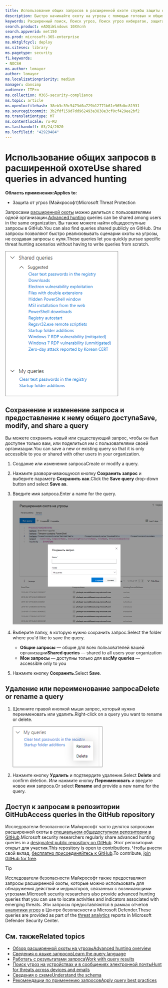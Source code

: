 ```yaml
---
title: Использование общих запросов в расширенной охоте службы защиты от угроз (Майкрософт)
description: Быстро начинайте охоту на угрозы с помощью готовых и общих запросов. Делитесь своими запросами с людьми или со своей организацией.
keywords: Расширенный поиск, Поиск угроз, Поиск угроз кибератак, защита от угроз Майкрософт, Microsoft 365, MTP, m365, поиск, запрос, телеметрии, пользовательские обнаружения, схема, Кусто, репозиторий GitHub, мои запросы, общие запросы
search.product: eADQiWindows 10XVcnh
search.appverid: met150
ms.prod: microsoft-365-enterprise
ms.mktglfcycl: deploy
ms.sitesec: library
ms.pagetype: security
f1.keywords:
- NOCSH
ms.author: lomayor
author: lomayor
ms.localizationpriority: medium
manager: dansimp
audience: ITPro
ms.collection: M365-security-compliance
ms.topic: article
ms.openlocfilehash: 38eb3c39c5473d0a729b12771b61e965dbc81931
ms.sourcegitcommit: 3b2fdf159d7dd962493a3838e3cf0cf429ee2bf2
ms.translationtype: MT
ms.contentlocale: ru-RU
ms.lasthandoff: 03/24/2020
ms.locfileid: "42929484"
---
```

# <a name="use-shared-queries-in-advanced-hunting"></a><span data-ttu-id="ab8ca-105">Использование общих запросов в расширенной охоте</span><span class="sxs-lookup"><span data-stu-id="ab8ca-105">Use shared queries in advanced hunting</span></span>

<span data-ttu-id="ab8ca-106">**Область применения:**</span><span class="sxs-lookup"><span data-stu-id="ab8ca-106">**Applies to:**</span></span>
- <span data-ttu-id="ab8ca-107">Защита от угроз (Майкрософт)</span><span class="sxs-lookup"><span data-stu-id="ab8ca-107">Microsoft Threat Protection</span></span>



<span data-ttu-id="ab8ca-108">Запросами [расширенной охоты](advanced-hunting-overview.md) можно делиться с пользователями одной организации.</span><span class="sxs-lookup"><span data-stu-id="ab8ca-108">[Advanced hunting](advanced-hunting-overview.md) queries can be shared among users in the same organization.</span></span> <span data-ttu-id="ab8ca-109">Вы также можете найти общедоступные запросы в GitHub.</span><span class="sxs-lookup"><span data-stu-id="ab8ca-109">You can also find queries shared publicly on GitHub.</span></span> <span data-ttu-id="ab8ca-110">Эти запросы позволяют быстро реализовывать сценарии охоты на угрозы, не создавая запросы с нуля.</span><span class="sxs-lookup"><span data-stu-id="ab8ca-110">These queries let you quickly pursue specific threat hunting scenarios without having to write queries from scratch.</span></span>

![Изображение общих запросов](../../media/advanced-hunting-shared-queries.png)

## <a name="save-modify-and-share-a-query"></a><span data-ttu-id="ab8ca-112">Сохранение и изменение запроса и предоставление к нему общего доступа</span><span class="sxs-lookup"><span data-stu-id="ab8ca-112">Save, modify, and share a query</span></span>
<span data-ttu-id="ab8ca-113">Вы можете сохранить новый или существующий запрос, чтобы он был доступен только вам, или поделиться им с пользователями своей организации.</span><span class="sxs-lookup"><span data-stu-id="ab8ca-113">You can save a new or existing query so that it is only accessible to you or shared with other users in your organization.</span></span> 

1. <span data-ttu-id="ab8ca-114">Создание или изменение запроса</span><span class="sxs-lookup"><span data-stu-id="ab8ca-114">Create or modify a query.</span></span> 

2. <span data-ttu-id="ab8ca-115">Нажмите разворачивающуюся кнопку **Сохранить запрос** и выберите параметр **Сохранить как**.</span><span class="sxs-lookup"><span data-stu-id="ab8ca-115">Click the **Save query** drop-down button and select **Save as**.</span></span>
    
3. <span data-ttu-id="ab8ca-116">Введите имя запроса.</span><span class="sxs-lookup"><span data-stu-id="ab8ca-116">Enter a name for the query.</span></span> 

   ![Изображение сохранения запроса](../../media/advanced-hunting-save-query.png)

4. <span data-ttu-id="ab8ca-118">Выберите папку, в которую нужно сохранить запрос.</span><span class="sxs-lookup"><span data-stu-id="ab8ca-118">Select the folder where you'd like to save the query.</span></span>
    - <span data-ttu-id="ab8ca-119">**Общие запросы** — общие для всех пользователей вашей организации</span><span class="sxs-lookup"><span data-stu-id="ab8ca-119">**Shared queries** — shared to all users your organization</span></span>
    - <span data-ttu-id="ab8ca-120">**Мои запросы** — доступны только для вас</span><span class="sxs-lookup"><span data-stu-id="ab8ca-120">**My queries** — accessible only to you</span></span>
    
5. <span data-ttu-id="ab8ca-121">Нажмите кнопку **Сохранить**.</span><span class="sxs-lookup"><span data-stu-id="ab8ca-121">Select **Save**.</span></span> 

## <a name="delete-or-rename-a-query"></a><span data-ttu-id="ab8ca-122">Удаление или переименование запроса</span><span class="sxs-lookup"><span data-stu-id="ab8ca-122">Delete or rename a query</span></span>
1. <span data-ttu-id="ab8ca-123">Щелкните правой кнопкой мыши запрос, который нужно переименовать или удалить.</span><span class="sxs-lookup"><span data-stu-id="ab8ca-123">Right-click on a query you want to rename or delete.</span></span>

    ![Изображение удаления запроса](../../media/advanced_hunting_delete_rename.png)

2. <span data-ttu-id="ab8ca-125">Нажмите кнопку **Удалить** и подтвердите удаление.</span><span class="sxs-lookup"><span data-stu-id="ab8ca-125">Select **Delete** and confirm deletion.</span></span> <span data-ttu-id="ab8ca-126">Или нажмите кнопку **Переименовать** и введите новое имя запроса.</span><span class="sxs-lookup"><span data-stu-id="ab8ca-126">Or select **Rename** and provide a new name for the query.</span></span>

## <a name="access-queries-in-the-github-repository"></a><span data-ttu-id="ab8ca-127">Доступ к запросам в репозитории GitHub</span><span class="sxs-lookup"><span data-stu-id="ab8ca-127">Access queries in the GitHub repository</span></span>  
<span data-ttu-id="ab8ca-128">Исследователи безопасности Майкрософт часто делятся запросами расширенной охоты в [специальном общедоступном репозитории в GitHub](https://github.com/microsoft/MTP-AHQ).</span><span class="sxs-lookup"><span data-stu-id="ab8ca-128">Microsoft security researchers regularly share advanced hunting queries in a [designated public repository on GitHub](https://github.com/microsoft/MTP-AHQ).</span></span> <span data-ttu-id="ab8ca-129">Этот репозиторий открыт для участия.</span><span class="sxs-lookup"><span data-stu-id="ab8ca-129">This repository is open to contributions.</span></span> <span data-ttu-id="ab8ca-130">Чтобы внести свой вклад, [бесплатно присоединяйтесь к GitHub](https://github.com/).</span><span class="sxs-lookup"><span data-stu-id="ab8ca-130">To contribute, [join GitHub for free](https://github.com/).</span></span>

>[!tip]
><span data-ttu-id="ab8ca-131">Исследователи безопасности Майкрософт также предоставляют запросы расширенной охоты, которые можно использовать для обнаружения действий и индикаторов, связанных с возникающими угрозами.</span><span class="sxs-lookup"><span data-stu-id="ab8ca-131">Microsoft security researchers also provide advanced hunting queries that you can use to locate activities and indicators associated with emerging threats.</span></span> <span data-ttu-id="ab8ca-132">Эти запросы предоставляются в рамках отчетов [аналитики угроз](https://docs.microsoft.com/windows/security/threat-protection/microsoft-defender-atp/threat-analytics) в Центре безопасности в Microsoft Defender.</span><span class="sxs-lookup"><span data-stu-id="ab8ca-132">These queries are provided as part of the [threat analytics](https://docs.microsoft.com/windows/security/threat-protection/microsoft-defender-atp/threat-analytics) reports in Microsoft Defender Security Center.</span></span>

## <a name="related-topics"></a><span data-ttu-id="ab8ca-133">См. также</span><span class="sxs-lookup"><span data-stu-id="ab8ca-133">Related topics</span></span>
- [<span data-ttu-id="ab8ca-134">Обзор расширенной охоты на угрозы</span><span class="sxs-lookup"><span data-stu-id="ab8ca-134">Advanced hunting overview</span></span>](advanced-hunting-overview.md)
- [<span data-ttu-id="ab8ca-135">Сведения о языке запросов</span><span class="sxs-lookup"><span data-stu-id="ab8ca-135">Learn the query language</span></span>](advanced-hunting-query-language.md)
- [<span data-ttu-id="ab8ca-136">Работать с результатами запроса</span><span class="sxs-lookup"><span data-stu-id="ab8ca-136">Work with query results</span></span>](advanced-hunting-query-results.md)
- [<span data-ttu-id="ab8ca-137">Поиск угроз на устройствах и в сообщениях электронной почты</span><span class="sxs-lookup"><span data-stu-id="ab8ca-137">Hunt for threats across devices and emails</span></span>](advanced-hunting-query-emails-devices.md)
- [<span data-ttu-id="ab8ca-138">Сведения о схеме</span><span class="sxs-lookup"><span data-stu-id="ab8ca-138">Understand the schema</span></span>](advanced-hunting-schema-tables.md)
- [<span data-ttu-id="ab8ca-139">Рекомендации по применению запросов</span><span class="sxs-lookup"><span data-stu-id="ab8ca-139">Apply query best practices</span></span>](advanced-hunting-best-practices.md)
